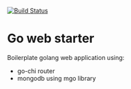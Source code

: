 [![Build Status](https://travis-ci.org/wkozyra95/go-web-starter.svg?branch=master)](https://travis-ci.org/wkozyra95/go-web-starter)

# Go web starter

Boilerplate golang web application using:
- go-chi router
- mongodb using mgo library


